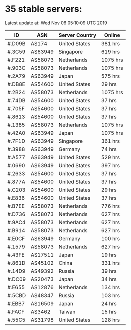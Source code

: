 # 35 stable servers:

Latest update at: Wed Nov 06 05:10:09 UTC 2019

| ID | ASN | Server Country | Online |
| -- | --- | -------------- | ------ |
| #.D09B | AS174 | United States | 381 hrs |
| #.3C59 | AS63949 | Singapore | 619 hrs |
| #.F221 | AS58073 | Netherlands | 1075 hrs |
| #.903C | AS58073 | Netherlands | 1075 hrs |
| #.2A79 | AS63949 | Japan | 575 hrs |
| #.DB8E | AS54600 | United States | 29 hrs |
| #.2B24 | AS58073 | Netherlands | 1075 hrs |
| #.74DB | AS54600 | United States | 37 hrs |
| #.705F | AS54600 | United States | 37 hrs |
| #.8613 | AS54600 | United States | 37 hrs |
| #.1385 | AS58073 | Netherlands | 1075 hrs |
| #.42A0 | AS63949 | Japan | 1075 hrs |
| #.7F1D | AS63949 | Singapore | 361 hrs |
| #.3988 | AS63949 | Germany | 74 hrs |
| #.A577 | AS63949 | United States | 529 hrs |
| #.0690 | AS63949 | United States | 397 hrs |
| #.2633 | AS54600 | United States | 37 hrs |
| #.877A | AS54600 | United States | 37 hrs |
| #.C203 | AS54600 | United States | 29 hrs |
| #.E836 | AS54600 | United States | 37 hrs |
| #.B7EE | AS58073 | Netherlands | 776 hrs |
| #.D736 | AS58073 | Netherlands | 627 hrs |
| #.9AC4 | AS58073 | Netherlands | 627 hrs |
| #.B914 | AS58073 | Netherlands | 627 hrs |
| #.E0CF | AS63949 | Germany | 100 hrs |
| #.1579 | AS58073 | Netherlands | 627 hrs |
| #.43FE | AS17511 | Japan | 19 hrs |
| #.861D | AS45102 | China | 331 hrs |
| #.14D9 | AS49392 | Russia | 39 hrs |
| #.DC09 | AS20473 | Japan | 34 hrs |
| #.E655 | AS12876 | Netherlands | 134 hrs |
| #.5CBD | AS48347 | Russia | 103 hrs |
| #.EBB7 | AS16509 | Japan | 24 hrs |
| #.FACF | AS3462 | Taiwan | 15 hrs |
| #.55C5 | AS31798 | United States | 128 hrs |

